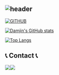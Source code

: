 <div align="left">
  
![header](https://capsule-render.vercel.app/api?type=waving&color=timeGradient&text=Welcome%20to%20Damjin's%20GitHub%20👋&animation=twinkling&fontSize=35&fontAlignY=40&fontAlign=70&height=250)
---
  
[![GITHUB](https://hits.seeyoufarm.com/api/count/incr/badge.svg?url=https%3A%2F%2Fgithub.com%2FSorae1118&count_bg=%23F29494&title_bg=%232F2E2E&icon=github.svg&icon_color=%23FFFFFF&title=GITHUB&edge_flat=false)](https://github.com/Sorae1118)

[![Damjin's GitHub stats](https://github-readme-stats.vercel.app/api?username=Sorae1118&include_all_commits=true&theme=nord&hide_border=true&count_private=true)](https://github.com/Sorae1118/github-readme-stats)

[![Top Langs](https://github-readme-stats.vercel.app/api/top-langs/?username=Sorae1118&layout=compact)](https://github.com/Sorae118/github-readme-stats)
<br>

## 📞 Contact 📞
<div style="display:flex; flex-direction:row;">
    <a href="https://www.instagram.com/uif.wep/">
        <img src="https://img.shields.io/badge/Instagram-E4405F?style=for-the-badge&logo=Instagram&logoColor=white"> 
    </a>
    <a href="mailto:ekawls6289@gmail.com">
        <img src="https://img.shields.io/badge/Gmail-EA4335?style=for-the-badge&logo=Gmail&logoColor=white"> 
    </a>
</div><br>

</div>
